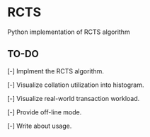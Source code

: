 # RCTS
Python implementation of RCTS algorithm

## TO-DO
[-] Implment the RCTS algorithm.

[-] Visualize collation utilization into histogram.

[-] Visualize real-world transaction workload.

[-] Provide off-line mode.

[-] Write about usage.
